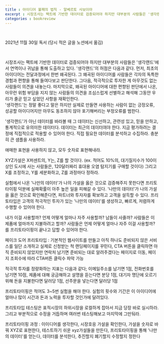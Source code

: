 ```yaml
---
title : 아이디어 불패의 법칙 - 알베르토 사보이아
excerpt : 시장조사는 팩트에 기반한 데이터로 검증되어야 하지만 대부분의 사람들은 '생각랜드'에서 연역이나 귀납을 통해 도출하고 있다.
categories : bookreview
---
```


<br>

2021년 11월 30일 독서 (당시 적은 글을 노션에서 옮김)

<br>

시장조사는 팩트에 기반한 데이터로 검증되어야 하지만 대부분의 사람들은 '생각랜드'에서 연역이나 귀납을 통해 도출하고 있다. '생각랜드'의 허점은 다음과 같다. 먼저, 최초의 아이디어는 전달과정에서 한번 왜곡된다. 그 왜곡된 아이디어를 사람들은 각자의 독특한 경험과 편향을 통해 들여다보고 판단한다. 그다음, 적극적으로 투자한 게 아무것도 없는 사람들이 의견을 내놓는다. 마지막으로, 왜곡된 아이디어에 대한 편향된 판단에서 나온, 아무런 위험 부담을 지지 않는 사람들의 의견을 조심스럽게 선별하고 해석해 그동안 우리가 줄곧 믿고 싶었던 사항을 재확인한다.  
'생각랜드'는 정말 좋다고 말은 하지만 실제로 만들면 사용하는 사람이 없는 긍정오류, 성공할 아이디어지만 아무도 동조하지 않아 포기해버리는 부정오류를 범한다.

'생각랜드'가 아닌 데이터를 바라볼 때 그 데이터는 신선하고, 관련성 있고, 믿을 만하고, 통계적으로 유의미한 데이터다. 데이터는 최근의 데이터여야 한다. 지금 평가하려는 결정에 직접적으로 적용할 수 있어야 한다. 직접 필요한 데이터를 분석하고 수집하라. 충분히 큰 샘플을 사용하라.

애매한 표현을 사용하지 않고, 모두 숫자로 표현해내라.

XYZ가설은 X퍼센트의, Y는, Z를 할 것이다. (ex. 적어도 10%의, 대기질지수가 100이상인 도시에 사는 사람들은, 120달러짜리 휴대용 오염 탐지기를 구매할 것이다)
그리고 X를 조정하고, Y를 세분화하고, Z를 과정마다 정하라.

실험에서 나온 '나만의 데이터'가 나의 가설을 옳은 것으로 검증해주지 못한다면 프리토타이핑 덕분에 실패확률이 아주 높은 일을 피해갈 수 있다. '나만의 데이터'가 나의 가설을 옳은 것으로 확인해준다면, 파트너와 투자자를 확보하고 고객을 설득할 수 있다. 프리토타입은 고객의 적극적인 투자가 있는 '나만의 데이터'를 생성하고, 빠르게, 저렴하게 수행할 수 있어야 한다.

내가 이걸 사용할까? 언제 어떻게 얼마나 자주 사용할까? 남들이 사줄까? 사람들은 이 제품에 얼마까지 지불하려고 할까? 사람들은 언제 어떻게 얼마나 자주 이걸 사용할까?를 프리토타이핑이 끝나고 답할 수 있어야 한다.

페이크 도어 프리토타입 : 기본적인 웹사이트를 만들고 아직 하나도 준비되지 않은 서비스를 일단 소개하고 실제로 신청받는 척 랜딩페이지를 꾸민다, CTA 버튼을 클릭하면 아직 준비되지 않았지만 연락처 남기면 준비되는 대로 알려주겠다는 페이지로 이동, 페이지 조회수에 따라 CTA버튼 클릭수 파악 가능

적극적 투자를 정량화하는 지표는 다음과 같다; 이메일주소를 남기면 1점, 전화번호를 남기면 10점, 제품에 대해 궁금해하고 설명을 듣는다면 분당 1점, 대기자 명단에 오르기 위해 돈을 지불한다면 달러당 1점, 선주문을 넣는다면 달러당 1점

프리토타이핑은 적어도 3~5번 실험을 해야 한다. 실험의 횟수와 기간은 이 아이디어에 얼마나 많이 시간과 돈과 노력을 투자할 것인가에 달려있다.

프리토타입 테스팅은 표적시장의 하위시장을 로컬하게 잡아서 지금 당장 바로 실시하라. 그리고 부분적으로 수정을 거듭하며 여러번 테스팅해보고 마지막에 그만둬라.

프리토타이핑 과정 : 이이디어를 생각한다, 시장호응 가설을 확인한다, 가설을 숫자로 바꿔 XYZ로 표현한다, 테스트하기 쉬운 xyz가설들을 만든다, 프리토타이핑을 통해 '나만의 데이터'를 얻는다, 데이터를 분석한다, 추진할지 폐기할지 수정할지 정한다

<br>